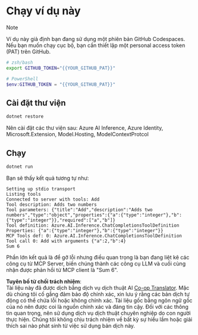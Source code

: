 <!--
CO_OP_TRANSLATOR_METADATA:
{
  "original_hash": "c40c54fa74ded9c223bc0ebfc8a2de7c",
  "translation_date": "2025-07-13T19:03:56+00:00",
  "source_file": "03-GettingStarted/03-llm-client/solution/dotnet/README.md",
  "language_code": "vi"
}
-->
# Chạy ví dụ này

> [!NOTE]
> Ví dụ này giả định bạn đang sử dụng một phiên bản GitHub Codespaces. Nếu bạn muốn chạy cục bộ, bạn cần thiết lập một personal access token (PAT) trên GitHub.
>
> ```bash
> # zsh/bash
> export GITHUB_TOKEN="{{YOUR_GITHUB_PAT}}"
> ```
>
> ```powershell
> # PowerShell
> $env:GITHUB_TOKEN = "{{YOUR_GITHUB_PAT}}"
> ```

## Cài đặt thư viện

```sh
dotnet restore
```

Nên cài đặt các thư viện sau: Azure AI Inference, Azure Identity, Microsoft.Extension, Model.Hosting, ModelContextProtcol

## Chạy

```sh 
dotnet run
```

Bạn sẽ thấy kết quả tương tự như:

```text
Setting up stdio transport
Listing tools
Connected to server with tools: Add
Tool description: Adds two numbers
Tool parameters: {"title":"Add","description":"Adds two numbers","type":"object","properties":{"a":{"type":"integer"},"b":{"type":"integer"}},"required":["a","b"]}
Tool definition: Azure.AI.Inference.ChatCompletionsToolDefinition
Properties: {"a":{"type":"integer"},"b":{"type":"integer"}}
MCP Tools def: 0: Azure.AI.Inference.ChatCompletionsToolDefinition
Tool call 0: Add with arguments {"a":2,"b":4}
Sum 6
```

Phần lớn kết quả là để gỡ lỗi nhưng điều quan trọng là bạn đang liệt kê các công cụ từ MCP Server, biến chúng thành các công cụ LLM và cuối cùng nhận được phản hồi từ MCP client là "Sum 6".

**Tuyên bố từ chối trách nhiệm**:  
Tài liệu này đã được dịch bằng dịch vụ dịch thuật AI [Co-op Translator](https://github.com/Azure/co-op-translator). Mặc dù chúng tôi cố gắng đảm bảo độ chính xác, xin lưu ý rằng các bản dịch tự động có thể chứa lỗi hoặc không chính xác. Tài liệu gốc bằng ngôn ngữ gốc của nó nên được coi là nguồn chính xác và đáng tin cậy. Đối với các thông tin quan trọng, nên sử dụng dịch vụ dịch thuật chuyên nghiệp do con người thực hiện. Chúng tôi không chịu trách nhiệm về bất kỳ sự hiểu lầm hoặc giải thích sai nào phát sinh từ việc sử dụng bản dịch này.